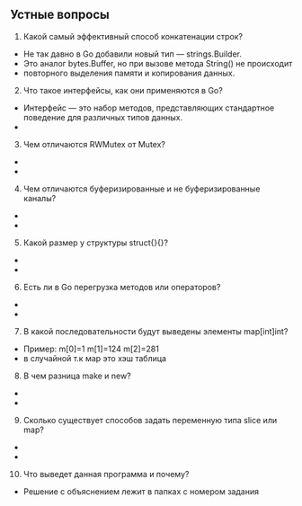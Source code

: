 ## Устные вопросы

1. Какой самый эффективный способ конкатенации строк?
- Не так давно в Go добавили новый тип — strings.Builder. 
- Это аналог bytes.Buffer, но при вызове метода String() не происходит  
- повторного выделения памяти и копирования данных.
2. Что такое интерфейсы, как они применяются в Go?
- Интерфейс — это набор методов, представляющих стандартное поведение для различных типов данных.
- 
3. Чем отличаются RWMutex от Mutex?
-
-
4. Чем отличаются буферизированные и не буферизированные каналы?
-
-
5. Какой размер у структуры struct{}{}?
-
-
6. Есть ли в Go перегрузка методов или операторов?
-
-
7. В какой последовательности будут выведены элементы map[int]int?
- Пример: m[0]=1 m[1]=124 m[2]=281
- в случайной т.к мар это хэш таблица
8. В чем разница make и new?
-
-
9. Сколько существует способов задать переменную типа slice или map?
-
-
10. Что выведет данная программа и почему?
- Решение с объяснением лежит в папках с номером задания

